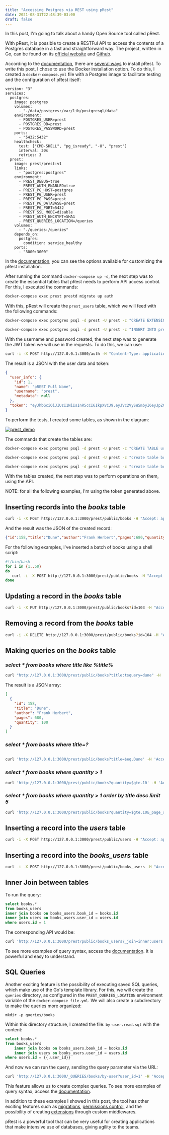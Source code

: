 ```yaml
---
title: "Accessing Postgres via REST using pRest"
date: 2021-08-31T22:48:39-03:00
draft: false
---
```

In this post, I'm going to talk about a handy Open Source tool called pRest.

With pRest, it is possible to create a RESTFul API to access the contents of a Postgres database in a fast and straightforward way. The project, written in Go, can be found on its [official website](https://prestd.com) and [Github](https://github.com/prest/prest).

According to the [documentation](https://docs.prestd.com), there are [several ways](https://docs.prestd.com/getting-started/installation/) to install pRest. To write this post, I chose to use the Docker installation option. To do this, I created a `docker-compose.yml` file with a Postgres image to facilitate testing and the configuration of pRest itself:

```
version: "3"
services:
  postgres:
    image: postgres
    volumes:
      - "./data/postgres:/var/lib/postgresql/data"
    environment:
      - POSTGRES_USER=prest
      - POSTGRES_DB=prest
      - POSTGRES_PASSWORD=prest
    ports:
      - "5432:5432"
    healthcheck:
      test: ["CMD-SHELL", "pg_isready", "-U", "prest"]
      interval: 30s
      retries: 3
  prest:
    image: prest/prest:v1
    links:
      - "postgres:postgres"
    environment:
      - PREST_DEBUG=true
      - PREST_AUTH_ENABLED=true
      - PREST_PG_HOST=postgres
      - PREST_PG_USER=prest
      - PREST_PG_PASS=prest
      - PREST_PG_DATABASE=prest
      - PREST_PG_PORT=5432
      - PREST_SSL_MODE=disable
      - PREST_AUTH_ENCRYPT=SHA1
      - PREST_QUERIES_LOCATION=/queries
    volumes:
      - "./queries:/queries"
    depends_on:
      postgres:
        condition: service_healthy
    ports:
      - "3000:3000"
```

In the [documentation](https://docs.prestd.com/configurations/), you can see the options available for customizing the pRest installation.

After running the command `docker-compose up -d`, the next step was to create the essential tables that pRest needs to perform API access control. For this, I executed the commands:

```bash
docker-compose exec prest prestd migrate up auth
```

With this, pRest will create the `prest_users` table, which we will feed with the following commands:

```bash
docker-compose exec postgres psql -d prest -U prest -c "CREATE EXTENSION IF NOT EXISTS pgcrypto;"

docker-compose exec postgres psql -d prest -U prest -c "INSERT INTO prest_users (name, username, password) VALUES ('pREST Full Name', 'prest', ENCODE(DIGEST('prest','sha1'),'hex'))"
```

With the username and password created, the next step was to generate the JWT token we will use in the requests. To do this, we can use:

```bash
curl -i -X POST http://127.0.0.1:3000/auth -H "Content-Type: application/json" -d '{"username": "prest", "password": "prest"}'
```

The result is a JSON with the user data and token:

```json
{
  "user_info": {
    "id": 1,
    "name": "pREST Full Name",
    "username": "prest",
    "metadata": null
  },
  "token": "eyJhbGciOiJIUzI1NiIsInR5cCI6IkpXVCJ9.eyJVc2VySW5mbyI6eyJpZCI6MSwibmFtZSI6InBSRVNUIEZ1bGwgTmFtZSIsInVzZXJuYW1lIjoicHJlc3QiLCJtZXRhZGF0YSI6bnVsbH0sImV4cCI6MTYzMDQ4MzM4MywianRpIjoiMSIsImlhdCI6MTYzMDQ2MTc4MywiaXNzIjoiMSJ9.KHBaxxSUf_mjlj3EUD1H9oegLXLYWmLlo2LYPbwTCmk"
}
```

To perform the tests, I created some tables, as shown in the diagram:

[![prest_demo](/images/posts/prest_demo.png)](/images/posts/prest_demo.png)

The commands that create the tables are:

```bash
docker-compose exec postgres psql -d prest -U prest -c "CREATE TABLE users (id serial PRIMARY KEY,email VARCHAR ( 50 ) UNIQUE NOT NULL,first_name VARCHAR ( 255 ),last_name VARCHAR ( 255 ))"

docker-compose exec postgres psql -d prest -U prest -c "create table books (id serial PRIMARY KEY,title varchar(255),author varchar(255), pages integer,quantity integer)"

docker-compose exec postgres psql -d prest -U prest -c "create table books_users (user_id INT NOT NULL,book_id INT NOT NULL, created_at TIMESTAMP, PRIMARY KEY (user_id,book_id),FOREIGN KEY (user_id) REFERENCES users(id), FOREIGN KEY (book_id) REFERENCES books (id))"
```

With the tables created, the next step was to perform operations on them, using the API.

NOTE: for all the following examples, I'm using the token generated above.

## Inserting records into the *books* table

```bash
curl -i -X POST http://127.0.0.1:3000/prest/public/books -H "Accept: application/json" -H "Authorization: Bearer eyJhbGciOiJIUzI1NiIsInR5cCI6IkpXVCJ9.eyJVc2VySW5mbyI6eyJpZCI6MSwibmFtZSI6InBSRVNUIEZ1bGwgTmFtZSIsInVzZXJuYW1lIjoicHJlc3QiLCJtZXRhZGF0YSI6bnVsbH0sImV4cCI6MTYzMDQ4MzM4MywianRpIjoiMSIsImlhdCI6MTYzMDQ2MTc4MywiaXNzIjoiMSJ9.KHBaxxSUf_mjlj3EUD1H9oegLXLYWmLlo2LYPbwTCmk" -d '{"title": "Dune", "author": "Frank Herbert", "pages":680, "quantity":100}'
```

And the result was the JSON of the created record:

```json
{"id":158,"title":"Dune","author":"Frank Herbert","pages":680,"quantity":100}
```


For the following examples, I've inserted a batch of books using a shell script:

```bash
#!/bin/bash
for i in {1..50}
do
   curl -i -X POST http://127.0.0.1:3000/prest/public/books -H "Accept: application/json" -H "Authorization: Bearer eyJhbGciOiJIUzI1NiIsInR5cCI6IkpXVCJ9.eyJVc2VySW5mbyI6eyJpZCI6MSwibmFtZSI6InBSRVNUIEZ1bGwgTmFtZSIsInVzZXJuYW1lIjoicHJlc3QiLCJtZXRhZGF0YSI6bnVsbH0sImV4cCI6MTYzMDI2MjU0OSwianRpIjoiMSIsImlhdCI6MTYzMDI0MDk0OSwiaXNzIjoiMSJ9.C_j73eaMlNzOy_jKXBAXr6evmhcqKVlPPotwq5nsK9M" -d "{\"title\": \"Book title $i\", \"author\": \"Author $i\", \"pages\":666, \"quantity\":$i}"
done
```

## Updating a record in the *books* table

```bash
curl -i -X PUT http://127.0.0.1:3000/prest/public/books?id=103 -H "Accept: application/json" -H "Authorization: Bearer eyJhbGciOiJIUzI1NiIsInR5cCI6IkpXVCJ9.eyJVc2VySW5mbyI6eyJpZCI6MSwibmFtZSI6InBSRVNUIEZ1bGwgTmFtZSIsInVzZXJuYW1lIjoicHJlc3QiLCJtZXRhZGF0YSI6bnVsbH0sImV4cCI6MTYzMDI2MjU0OSwianRpIjoiMSIsImlhdCI6MTYzMDI0MDk0OSwiaXNzIjoiMSJ9.C_j73eaMlNzOy_jKXBAXr6evmhcqKVlPPotwq5nsK9M" -d '{"title": "updated title", "author": "updated author"}'

```

## Removing a record from the *books* table

```bash
curl -i -X DELETE http://127.0.0.1:3000/prest/public/books?id=104 -H "Accept: application/json" -H "Authorization: Bearer eyJhbGciOiJIUzI1NiIsInR5cCI6IkpXVCJ9.eyJVc2VySW5mbyI6eyJpZCI6MSwibmFtZSI6InBSRVNUIEZ1bGwgTmFtZSIsInVzZXJuYW1lIjoicHJlc3QiLCJtZXRhZGF0YSI6bnVsbH0sImV4cCI6MTYzMDQ4MzM4MywianRpIjoiMSIsImlhdCI6MTYzMDQ2MTc4MywiaXNzIjoiMSJ9.KHBaxxSUf_mjlj3EUD1H9oegLXLYWmLlo2LYPbwTCmk"
```

## Making queries on the *books* table

###  *select * from books where title like %title%*

```bash
curl "http://127.0.0.1:3000/prest/public/books?title:tsquery=dune" -H 'Accept: application/json' -H 'Authorization: Bearer eyJhbGciOiJIUzI1NiIsInR5cCI6IkpXVCJ9.eyJVc2VySW5mbyI6eyJpZCI6MSwibmFtZSI6InBSRVNUIEZ1bGwgTmFtZSIsInVzZXJuYW1lIjoicHJlc3QiLCJtZXRhZGF0YSI6bnVsbH0sImV4cCI6MTYzMDQ4MzM4MywianRpIjoiMSIsImlhdCI6MTYzMDQ2MTc4MywiaXNzIjoiMSJ9.KHBaxxSUf_mjlj3EUD1H9oegLXLYWmLlo2LYPbwTCmk'
```

The result is a JSON array:

```json
[
  {
    "id": 158,
    "title": "Dune",
    "author": "Frank Herbert",
    "pages": 680,
    "quantity": 100
  }
]
```

### *select * from books where title=?*

```bash

curl 'http://127.0.0.1:3000/prest/public/books?title=$eq.Dune' -H 'Accept: application/json' -H 'Authorization: Bearer eyJhbGciOiJIUzI1NiIsInR5cCI6IkpXVCJ9.eyJVc2VySW5mbyI6eyJpZCI6MSwibmFtZSI6InBSRVNUIEZ1bGwgTmFtZSIsInVzZXJuYW1lIjoicHJlc3QiLCJtZXRhZGF0YSI6bnVsbH0sImV4cCI6MTYzMDQ4MzM4MywianRpIjoiMSIsImlhdCI6MTYzMDQ2MTc4MywiaXNzIjoiMSJ9.KHBaxxSUf_mjlj3EUD1H9oegLXLYWmLlo2LYPbwTCmk'
```

### *select * from books where quantity > 1*

```bash
curl 'http://127.0.0.1:3000/prest/public/books?quantity=$gte.10' -H 'Accept: application/json' -H 'Authorization: Bearer eyJhbGciOiJIUzI1NiIsInR5cCI6IkpXVCJ9.eyJVc2VySW5mbyI6eyJpZCI6MSwibmFtZSI6InBSRVNUIEZ1bGwgTmFtZSIsInVzZXJuYW1lIjoicHJlc3QiLCJtZXRhZGF0YSI6bnVsbH0sImV4cCI6MTYzMDQ4MzM4MywianRpIjoiMSIsImlhdCI6MTYzMDQ2MTc4MywiaXNzIjoiMSJ9.KHBaxxSUf_mjlj3EUD1H9oegLXLYWmLlo2LYPbwTCmk'
```


### *select * from books where quantity > 1 order by title desc limit 5*

```bash
curl 'http://127.0.0.1:3000/prest/public/books?quantity=$gte.10&_page_size=5&_page=1&&_order=-title' -H 'Accept: application/json' -H 'Authorization: Bearer eyJhbGciOiJIUzI1NiIsInR5cCI6IkpXVCJ9.eyJVc2VySW5mbyI6eyJpZCI6MSwibmFtZSI6InBSRVNUIEZ1bGwgTmFtZSIsInVzZXJuYW1lIjoicHJlc3QiLCJtZXRhZGF0YSI6bnVsbH0sImV4cCI6MTYzMDQ4MzM4MywianRpIjoiMSIsImlhdCI6MTYzMDQ2MTc4MywiaXNzIjoiMSJ9.KHBaxxSUf_mjlj3EUD1H9oegLXLYWmLlo2LYPbwTCmk'
```



## Inserting a record into the *users* table

```bash
curl -i -X POST http://127.0.0.1:3000/prest/public/users -H "Accept: application/json" -H "Authorization: Bearer eyJhbGciOiJIUzI1NiIsInR5cCI6IkpXVCJ9.eyJVc2VySW5mbyI6eyJpZCI6MSwibmFtZSI6InBSRVNUIEZ1bGwgTmFtZSIsInVzZXJuYW1lIjoicHJlc3QiLCJtZXRhZGF0YSI6bnVsbH0sImV4cCI6MTYzMDQ4MzM4MywianRpIjoiMSIsImlhdCI6MTYzMDQ2MTc4MywiaXNzIjoiMSJ9.KHBaxxSUf_mjlj3EUD1H9oegLXLYWmLlo2LYPbwTCmk" -d '{"email": "elton@minetto.dev", "first_name":"Elton", "last_name":"Minetto"}'
```

## Inserting a record into the *books_users* table

```bash
curl -i -X POST http://127.0.0.1:3000/prest/public/books_users -H "Accept: application/json" -H "Authorization: Bearer eyJhbGciOiJIUzI1NiIsInR5cCI6IkpXVCJ9.eyJVc2VySW5mbyI6eyJpZCI6MSwibmFtZSI6InBSRVNUIEZ1bGwgTmFtZSIsInVzZXJuYW1lIjoicHJlc3QiLCJtZXRhZGF0YSI6bnVsbH0sImV4cCI6MTYzMDQ4MzM4MywianRpIjoiMSIsImlhdCI6MTYzMDQ2MTc4MywiaXNzIjoiMSJ9.KHBaxxSUf_mjlj3EUD1H9oegLXLYWmLlo2LYPbwTCmk" -d '{"user_id": 1, "book_id":158}'
```

## Inner Join between tables

To run the query:

```sql
select books.*
from books_users
inner join books on books_users.book_id = books.id
inner join users on books_users.user_id = users.id
where users.id = 1
```

The corresponding API would be:

```bash
curl 'http://127.0.0.1:3000/prest/public/books_users?_join=inner:users:books_users.user_id:$eq:users.id&_join=inner:books:books_users.book_id:$eq:books.id&user_id=1' -H 'Accept: application/json' -H 'Authorization: Bearer eyJhbGciOiJIUzI1NiIsInR5cCI6IkpXVCJ9.eyJVc2VySW5mbyI6eyJpZCI6MSwibmFtZSI6InBSRVNUIEZ1bGwgTmFtZSIsInVzZXJuYW1lIjoicHJlc3QiLCJtZXRhZGF0YSI6bnVsbH0sImV4cCI6MTYzMDQ4MzM4MywianRpIjoiMSIsImlhdCI6MTYzMDQ2MTc4MywiaXNzIjoiMSJ9.KHBaxxSUf_mjlj3EUD1H9oegLXLYWmLlo2LYPbwTCmk'
```

To see more examples of query syntax, access the [documentation](https://docs.prestd.com/query-statements/). It is powerful and easy to understand.

## SQL Queries

Another exciting feature is the possibility of executing saved SQL queries, which make use of the Go's template library. For this, we will create the `queries` directory, as configured in the `PREST_QUERIES_LOCATION` environment variable of the `docker-compose file.yml`. We will also create a subdirectory to make the queries more organized:

	mkdir -p queries/books
	
Within this directory structure, I created the file: `by-user.read.sql` with the content:


```sql
select books.*
from books_users
    inner join books on books_users.book_id = books.id
    inner join users on books_users.user_id = users.id
where users.id = {{.user_id}}
```

And now we can run the query, sending the query parameter via the URL:

```bash
curl 'http://127.0.0.1:3000/_QUERIES/books/by-user?user_id=1' -H 'Accept: application/json' -H 'Authorization: Bearer eyJhbGciOiJIUzI1NiIsInR5cCI6IkpXVCJ9.eyJVc2VySW5mbyI6eyJpZCI6MSwibmFtZSI6InBSRVNUIEZ1bGwgTmFtZSIsInVzZXJuYW1lIjoicHJlc3QiLCJtZXRhZGF0YSI6bnVsbH0sImV4cCI6MTYzMDQ4MzM4MywianRpIjoiMSIsImlhdCI6MTYzMDQ2MTc4MywiaXNzIjoiMSJ9.KHBaxxSUf_mjlj3EUD1H9oegLXLYWmLlo2LYPbwTCmk'
```

This feature allows us to create complex queries. To see more examples of query syntax, access the [documentation](https://docs.prestd.com/executing-sql-scripts/).

In addition to these examples I showed in this post, the tool has other exciting features such as [migrations](https://docs.prestd.com/migrations/), [permissions control](https://docs.prestd.com/permissions/), and the possibility of creating [extensions](https://docs.prestd.com/prest-as-web-framework/) through custom middlewares.

pRest is a powerful tool that can be very useful for creating applications that make intensive use of databases, giving agility to the teams.